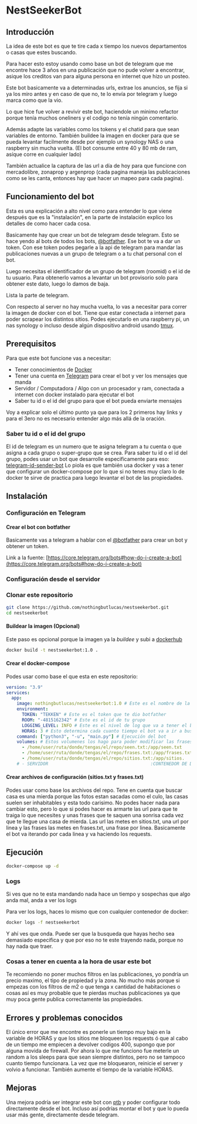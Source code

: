 # NestSeekerBot

## Introducción

La idea de este bot es que te tire cada x tiempo los nuevos departamentos o casas que estes buscando.

Para hacer esto estoy usando como base un bot de telegram que me encontre hace 3 años en una publicación que no pude volver a encontrar, asique los creditos van para alguna persona en internet que hizo un posteo.

Este bot basicamente va a determinadas urls, extrae los anuncios, se fija si ya los miro antes y en caso de que no, te lo envía por telegram y luego marca como que la vio.

Lo que hice fue volver a revivir este bot, haciendole un minimo refactor porque tenía muchos oneliners y el codigo no tenía ningún comentario.

Además adapte las variables como los tokens y el chatid para que sean variables de entorno. También buildee la imagen en docker para que se pueda levantar facilmente desde por ejemplo un synology NAS o una raspberry sin mucha vuelta. (El bot consume entre 40 y 80 mb de ram, asíque corre en cualquier lado)

También actualice la captura de las url a día de hoy para que funcione con mercadolibre, zonaprop y argenprop (cada pagina maneja las publicaciones como se les canta, entonces hay que hacer un mapeo para cada pagina).

## Funcionamiento del bot

Esta es una explicación a alto nivel como para entender lo que viene después que es la "instalación", en la parte de instalación explico los detalles de como hacer cada cosa.

Basicamente hay que crear un bot de telegram desde telegram. Esto se hace yendo al bots de todos los bots, [@botfather](https://t.me/BotFather).
Ese bot te va a dar un token. Con ese token podes pegarle a la api de telegram para mandar las publicaciones nuevas a un grupo de telegram o a tu chat personal con el bot.

Luego necesitas el identificador de un grupo de telegram (roomid) o el id de tu usuario. Para obtenerlo vamos a levantar un bot provisorio solo para obtener este dato, luego lo damos de baja.

Lista la parte de telegram.

Con respecto al server no hay mucha vuelta, lo vas a necesitar para correr la imagen de docker con el bot. Tiene que estar conectada a internet para poder scrapear los distintos sitios. Podes ejecutarlo en una raspberry pi, un nas synology o incluso desde algún dispositivo android usando [tmux](https://github.com/tmux/tmux).

## Prerequisitos

Para que este bot funcione vas a necesitar:

* Tener conocimientos de [Docker](https://docs.docker.com/get-started/)
* Tener una cuenta en [Telegram](https://telegram.org/) para crear el bot y ver los mensajes que manda
* Servidor / Computadora / Algo con un procesador y ram, conectada a internet con docker instalado para ejecutar el bot
* Saber tu id o el id del grupo para que el bot pueda enviarte mensajes

Voy a explicar solo el último punto ya que para los 2 primeros hay links y para el 3ero no es necesario entender algo más allá de la oración.

### Saber tu id o el id del grupo

El id de telegram es un numero que te asigna telegram a tu cuenta o que asigna a cada grupo o super-grupo que se crea.
Para saber tu id o el id del grupo, podes usar un bot que desarrolle especificamente para eso: [telegram-id-sender-bot](https://github.com/nothingbutlucas/telegram-id-sender-bot)
Lo piola es que también usa docker y vas a tener que configurar un docker-compose por lo que si no tenes muy claro lo de docker te sirve de practica para luego levantar el bot de las propiedades.

## Instalación

### Configuración en Telegram

#### Crear el bot con botfather

Basicamente vas a telegram a hablar con el [@botfather](https://t.me/botfather) para crear un bot y obtener un token.

Link a la fuente: [https://core.telegram.org/bots#how-do-i-create-a-bot](https://core.telegram.org/bots#how-do-i-create-a-bot)

### Configuración desde el servidor

### Clonar este repositorio

```bash
git clone https://github.com/nothingbutlucas/nestseekerbot.git
cd nestseekerbot
```

#### Buildear la imagen (Opcional)

Este paso es opcional porque la imagen ya la *buildee* y subi a [dockerhub](https://hub.docker.com/r/nothingbutlucas/nestseekerbot)

~~~ bash
docker build -t nestseekerbot:1.0 .
~~~

#### Crear el docker-compose

Podes usar como base el que esta en este repositorio:

```yaml
version: "3.9"
services:
  app:
    image: nothingbutlucas/nestseekerbot:1.0 # Este es el nombre de la imagen, si la buildeaste vos, ponele el nombre que le pusiste si no, dejalo así
    environment:
      TOKEN: "TEKKEN" # Este es el token que te dio botfather
      ROOM: "-4815162342" # Este es el id de tu grupo
      LOGGING_LEVEL: INFO # Este es el nivel de log que va a tener el bot, yo recomiendo los primeros días dejarlo en INFO y luego de 1 o 2 semanas de que funcione bien se puede subir a ERROR
      HORAS: 3 # Esto determina cada cuanto tiempo el bot va a ir a buscar las nuevas propiedades. 3 horas a mi me funciona bien, podes ponerle menos o más, anda fijandote de que los sitios no te bloqueen. En caso de que te bloqueen lo vas a ver en los logs como error.
    command: ["python3", "-u", "main.py"] # Ejecución del bot
    volumes: # Estos volumenes los hago para poder modificar las frases o sitios sin tener que entrar al contenedor. Y el seen.txt te sirve para que si lo apagas, lo vuelvas a prender y no te lleguen propiedades que ya te llegaron.
      - /home/user/ruta/donde/tengas/el/repo/seen.txt:/app/seen.txt
      - /home/user/ruta/donde/tengas/el/repo/frases.txt:/app/frases.txt
      - /home/user/ruta/donde/tengas/el/repo/sitios.txt:/app/sitios.
    # - SERVIDOR                                       :CONTENEDOR DE DOCKER
```

#### Crear archivos de configuración (sitios.txt y frases.txt)

Podes usar como base los archivos del repo.
Tene en cuenta que buscar casa es una mierda porque las fotos estan sacadas como el culo, las casas suelen ser inhabitables y esta todo carisimo.
No podes hacer nada para cambiar esto, pero lo que si podes hacer es armarte las url para que te traiga lo que necesites y unas frases que te saquen una sonrisa cada vez que te llegue una casa de mierda.
Las url las metes en sitios.txt, una url por linea y las frases las metes en frases.txt, una frase por linea.
Basicamente el bot va iterando por cada linea y va haciendo los requests.

## Ejecución

``` bash
docker-compose up -d
```

### Logs

Si ves que no te esta mandando nada hace un tiempo y sospechas que algo anda mal, anda a ver los logs

Para ver los logs, haces lo mismo que con cualquier contenedor de docker:

``` bash
docker logs -f nestseekerbot
```

Y ahí ves que onda. Puede ser que la busqueda que hayas hecho sea demasiado especifica y que por eso no te este trayendo nada, porque no hay nada que traer.

### Cosas a tener en cuenta a la hora de usar este bot

Te recomiendo no poner muchos filtros en las publicaciones, yo pondría un precio maximo, el tipo de propiedad y la zona.
No mucho más porque si empezas con los filtros de m2 o que tenga x cantidad de habitaciones o cosas así es muy probable que te pierdas muchas publicaciones ya que muy poca gente publica correctamente las propiedades.

## Errores y problemas conocidos

El único error que me encontre es ponerle un tiempo muy bajo en la variable de HORAS y que los sitios me bloqueen los requests ó que al cabo de un tiempo me empiecen a devolver codigos 400, supongo que por alguna movida de firewall. Por ahora lo que me funciono fue meterle un random a los sleeps para que sean siempre distintos, pero no se tampoco cuanto tiempo funcionara. La vez que me bloquearon, reinicie el server y volvio a funcionar. También aumente el tiempo de la variable HORAS.

## Mejoras

Una mejora podría ser integrar este bot con [ptb](https://github.com/python-telegram-bot/python-telegram-bot) y poder configurar todo directamente desde el bot.
Incluso así podrías montar el bot y que lo pueda usar más gente, directamente desde telegram.
